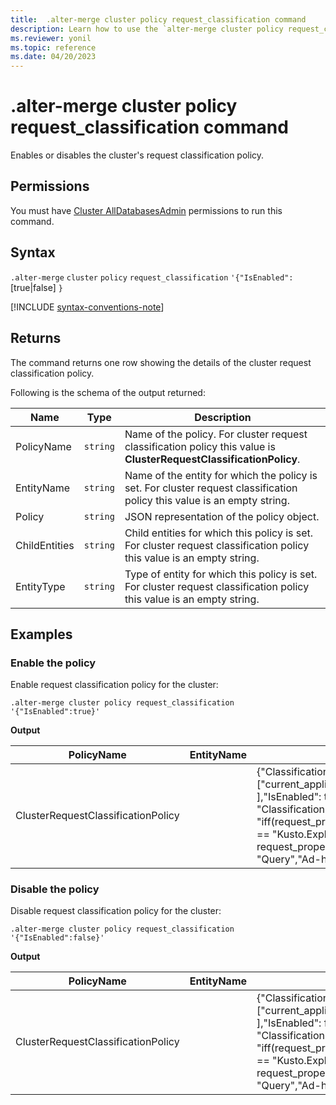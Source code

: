 ```yaml
---
title:  .alter-merge cluster policy request_classification command
description: Learn how to use the `alter-merge cluster policy request_classification` command to enable or disable the cluster's request classification policy.
ms.reviewer: yonil
ms.topic: reference
ms.date: 04/20/2023
---
```

# .alter-merge cluster policy request_classification command

Enables or disables the cluster's request classification policy.

## Permissions

You must have [Cluster AllDatabasesAdmin](access-control/role-based-access-control.md) permissions to run this command.

## Syntax

`.alter-merge` `cluster` `policy` `request_classification` `'{"IsEnabled":` [true|false] `}`

[!INCLUDE [syntax-conventions-note](../includes/syntax-conventions-note.md)]

## Returns

The command returns one row showing the details of the cluster request classification policy.

Following is the schema of the output returned:

| Name          | Type   | Description                                                                                                              |
|---------------|--------|--------------------------------------------------------------------------------------------------------------------------|
| PolicyName    | `string` | Name of the policy. For cluster request classification policy this value is **ClusterRequestClassificationPolicy**.      |
| EntityName    | `string` | Name of the entity for which the policy is set. For cluster request classification policy this value is an empty string. |
| Policy        | `string` | JSON representation of the policy object.                                                                                |
| ChildEntities | `string` | Child entities for which this policy is set. For cluster request classification policy this value is an empty string.    |
| EntityType    | `string` | Type of entity for which this policy is set. For cluster request classification policy this value is an empty string.    |

## Examples

### Enable the policy

Enable request classification policy for the cluster:

```kusto
.alter-merge cluster policy request_classification '{"IsEnabled":true}'
```

**Output**

| PolicyName                         | EntityName | Policy                                                                                                                                                                                                                                                                   | ChildEntities | EntityType |
|------------------------------------|------------|--------------------------------------------------------------------------------------------------------------------------------------------------------------------------------------------------------------------------------------------------------------------------|---------------|------------|
| ClusterRequestClassificationPolicy |            | {"ClassificationProperties": ["current_application",  "request_type" ],"IsEnabled": true, "ClassificationFunction": "iff(request_properties.current_application == \"Kusto.Explorer\" and request_properties.request_type == \"Query\",\"Ad-hoc queries\",\"default\")"} |               |            |

### Disable the policy

Disable request classification policy for the cluster:

```kusto
.alter-merge cluster policy request_classification '{"IsEnabled":false}'
```

**Output**

| PolicyName                         | EntityName | Policy                                                                                                                                                                                                                                                                   | ChildEntities | EntityType |
|------------------------------------|------------|--------------------------------------------------------------------------------------------------------------------------------------------------------------------------------------------------------------------------------------------------------------------------|---------------|------------|
| ClusterRequestClassificationPolicy |            | {"ClassificationProperties": ["current_application",  "request_type" ],"IsEnabled": false, "ClassificationFunction": "iff(request_properties.current_application == \"Kusto.Explorer\" and request_properties.request_type == \"Query\",\"Ad-hoc queries\",\"default\")"} |               |            |
